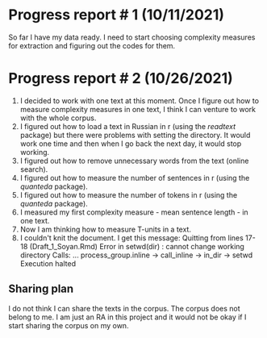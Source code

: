 # Progress report # 1 (10/11/2021)
So far I have my data ready. I need to start choosing complexity measures for extraction and figuring out the codes for them.  

# Progress report # 2 (10/26/2021)
1. I decided to work with one text at this moment. Once I figure out how to measure complexity measures in one text, I think I can venture to work with the whole corpus.
2. I figured out how to load a text in Russian in r (using the *readtext* package) but there were problems with setting the directory. It would work one time and then when I go back the next day, it would stop working.
3. I figured out how to remove unnecessary words from the text (online search).
3. I figured out how to measure the number of sentences in r (using the *quanteda* package).
4. I figured out how to measure the number of tokens in r (using the *quanteda* package).
5. I measured my first complexity measure - mean sentence length - in one text. 
6. Now I am thinking how to measure T-units in a text.
7. I couldn't knit the document. I get this message: 
Quitting from lines 17-18 (Draft_1_Soyan.Rmd) 
Error in setwd(dir) : cannot change working directory
Calls: <Anonymous> ... process_group.inline -> call_inline -> in_dir -> setwd
Execution halted

## Sharing plan
I do not think I can share the texts in the corpus. The corpus does not belong to me. I am just an RA in this project and it would not be okay if I start sharing the corpus on my own.